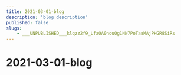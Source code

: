 ```yaml
---
title: 2021-03-01-blog
description: 'blog description'
published: false
slugs:
    - ___UNPUBLISHED___klqzz2f9_LfaOA0nouOg1NN7PoTaaMAjPHGR8SiRs
---
```


# 2021-03-01-blog

